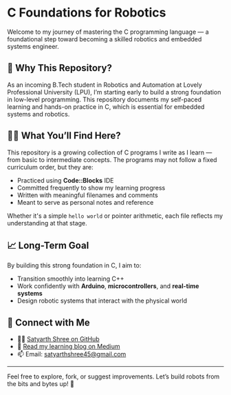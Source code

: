 # C Foundations for Robotics

Welcome to my journey of mastering the C programming language — a foundational step toward becoming a skilled robotics and embedded systems engineer.

## 🚀 Why This Repository?

As an incoming B.Tech student in Robotics and Automation at Lovely Professional University (LPU), I’m starting early to build a strong foundation in low-level programming. This repository documents my self-paced learning and hands-on practice in C, which is essential for embedded systems and robotics.

## 🧑‍💻 What You’ll Find Here?

This repository is a growing collection of C programs I write as I learn — from basic to intermediate concepts. The programs may not follow a fixed curriculum order, but they are:
- Practiced using **Code::Blocks** IDE
- Committed frequently to show my learning progress
- Written with meaningful filenames and comments
- Meant to serve as personal notes and reference

Whether it's a simple `hello world` or pointer arithmetic, each file reflects my understanding at that stage.

## 📈 Long-Term Goal

By building this strong foundation in C, I aim to:
- Transition smoothly into learning C++
- Work confidently with **Arduino**, **microcontrollers**, and **real-time systems**
- Design robotic systems that interact with the physical world

## 🔗 Connect with Me

- 👨‍💻 [Satyarth Shree on GitHub](https://github.com/Satyarth-Shree)
- 📝 [Read my learning blog on Medium](https://medium.com/@satyarthshree45)
- 📫 Email: satyarthshree45@gmail.com

---

Feel free to explore, fork, or suggest improvements. Let’s build robots from the bits and bytes up! 🤖
